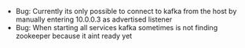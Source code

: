 - Bug: Currently its only possible to connect to kafka from the host by manually entering 10.0.0.3 as advertised listener
- Bug: When starting all services kafka sometimes is not finding zookeeper because it aint ready yet
